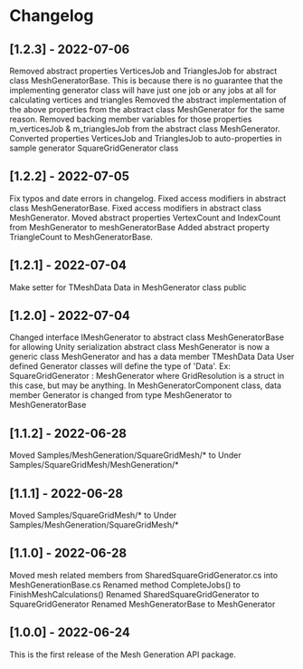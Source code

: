# Changelog

## [1.2.3] - 2022-07-06
Removed abstract properties VerticesJob and TrianglesJob for abstract class MeshGeneratorBase. This is because there is no guarantee that the implementing generator class will have just one job or any jobs at all for calculating vertices and triangles
Removed the abstract implementation of the above properties from the abstract class MeshGenerator<TmeshData> for the same reason.
Removed backing member variables for those properties m_verticesJob & m_trianglesJob from the abstract class MeshGenerator<TmeshData>.
Converted properties VerticesJob and TrianglesJob to auto-properties in sample generator SquareGridGenerator class


## [1.2.2] - 2022-07-05
Fix typos and date errors in changelog.
Fixed access modifiers in abstract class MeshGeneratorBase.
Fixed access modifiers in abstract class MeshGenerator.
Moved abstract properties VertexCount and IndexCount from MeshGenerator to meshGeneratorBase
Added abstract property TriangleCount to MeshGeneratorBase.


## [1.2.1] - 2022-07-04
Make setter for TMeshData Data in MeshGenerator class public

## [1.2.0] - 2022-07-04
Changed interface IMeshGenerator to abstract class MeshGeneratorBase for allowing Unity serialization
abstract class MeshGenerator is now a generic class MeshGenerator<TMeshData> and has a data member TMeshData Data
User defined Generator classes will define the type of 'Data'. Ex: SquareGridGenerator : MeshGenerator<GridResolution> where 
GridResolution is a struct in this case, but may be anything.
In MeshGeneratorComponent class, data member Generator is changed from type MeshGenerator to MeshGeneratorBase

## [1.1.2] - 2022-06-28
Moved Samples/MeshGeneration/SquareGridMesh/* to Under Samples/SquareGridMesh/MeshGeneration/*

## [1.1.1] - 2022-06-28
Moved Samples/SquareGridMesh/* to Under Samples/MeshGeneration/SquareGridMesh/*

## [1.1.0] - 2022-06-28
Moved mesh related members from SharedSquareGridGenerator.cs into MeshGenerationBase.cs
Renamed method CompleteJobs() to FinishMeshCalculations()
Renamed SharedSquareGridGenerator to SquareGridGenerator
Renamed MeshGeneratorBase to MeshGenerator

## [1.0.0] - 2022-06-24
This is the first release of the Mesh Generation API package.
